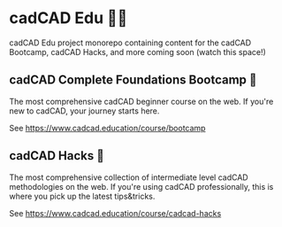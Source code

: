 # cadCAD Edu 👩‍🎓

cadCAD Edu project monorepo containing content for the cadCAD Bootcamp, cadCAD Hacks, and more coming soon (watch this space!)

## cadCAD Complete Foundations Bootcamp 🐍

The most comprehensive cadCAD beginner course on the web.  If you're new to cadCAD, your journey starts here.

See https://www.cadcad.education/course/bootcamp

## cadCAD Hacks 🔬

The most comprehensive collection of intermediate level cadCAD methodologies on the web. If you're using cadCAD professionally, this is where you pick up the latest tips&tricks.

See https://www.cadcad.education/course/cadcad-hacks

